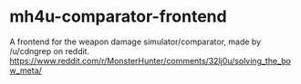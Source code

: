 # mh4u-comparator-frontend
A frontend for the weapon damage simulator/comparator, made by /u/cdngrep on reddit. https://www.reddit.com/r/MonsterHunter/comments/32lj0u/solving_the_bow_meta/
